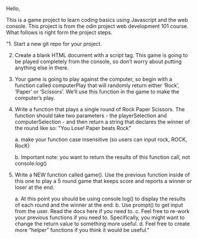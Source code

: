 Hello, 

This is a game project to learn coding basics using Javascript and the web console. This project is from the odin project web development 101 course. What follows is right form the project steps. 

"1. Start a new git repo for your project.

2. Create a blank HTML document with a script tag. This game is going to be played completely from the console, so don’t worry about putting anything else in there.

3. Your game is going to play against the computer, so begin with a function called computerPlay that will randomly return either ‘Rock’, ‘Paper’ or ‘Scissors’. We’ll use this function in the game to make the computer’s play.

4. Write a function that plays a single round of Rock Paper Scissors. The function should take two parameters - the playerSelection and computerSelection - and then return a string that declares the winner of the round like so: "You Lose! Paper beats Rock"

   a. make your function case insensitive (so users can input rock, ROCK, RocK)

    b. Important note: you want to return the results of this function call, not console.log() 

5. Write a NEW function called game(). Use the previous function inside of this one to play a 5 round game that keeps score and reports a winner or loser at the end.

    a. At this point you should be using console.log() to display the results of each round and the winner at the end.
    b. Use prompt() to get input from the user. Read the docs here if you need to.
    c. Feel free to re-work your previous functions if you need to. Specifically, you might want to change the return value to something more useful.
    d. Feel free to create more “helper” functions if you think it would be useful."

